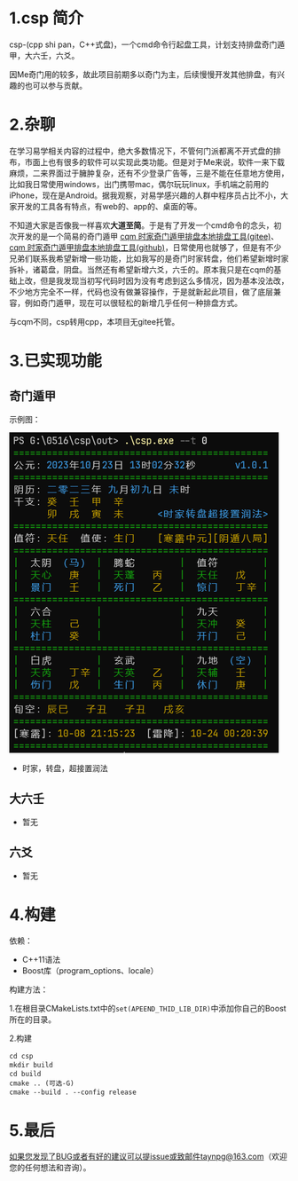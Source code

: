 # 1.csp 简介

csp-(cpp shi pan，C++式盘)，一个cmd命令行起盘工具，计划支持排盘奇门遁甲，大六壬，六爻。

因Me奇门用的较多，故此项目前期多以奇门为主，后续慢慢开发其他排盘，有兴趣的也可以参与贡献。

# 2.杂聊

在学习易学相关内容的过程中，绝大多数情况下，不管何门派都离不开式盘的排布，市面上也有很多的软件可以实现此类功能。但是对于Me来说，软件一来下载麻烦，二来界面过于臃肿复杂，还有不少登录广告等，三是不能在任意地方使用，比如我日常使用windows，出门携带mac，偶尔玩玩linux，手机端之前用的iPhone，现在是Android。据我观察，对易学感兴趣的人群中程序员占比不小，大家开发的工具各有特点，有web的、app的、桌面的等。

不知道大家是否像我一样喜欢**大道至简**。于是有了开发一个cmd命令的念头，初次开发的是一个简易的奇门遁甲 [cqm 时家奇门遁甲排盘本地排盘工具(gitee)](https://gitee.com/taynpg/cqm)、[cqm 时家奇门遁甲排盘本地排盘工具(github)](https://github.com/taynpg/cqm)，日常使用也就够了，但是有不少兄弟们联系我希望新增一些功能，比如我写的是奇门时家转盘，他们希望新增时家拆补，诸葛盘，阴盘。当然还有希望新增六爻，六壬的。原本我只是在cqm的基础上改，但是我发现当初写代码时因为没有考虑到这么多情况，因为基本没法改，不少地方完全不一样，代码也没有做兼容操作，于是就新起此项目，做了底层兼容，例如奇门遁甲，现在可以很轻松的新增几乎任何一种排盘方式。

与cqm不同，csp转用cpp，本项目无gitee托管。

# 3.已实现功能

## 奇门遁甲

示例图：

![示例图片](https://github.com/taynpg/csp/raw/main/images/csp_qm_sjzpcjzr.png)

- 时家，转盘，超接置润法

## 大六壬

- 暂无

## 六爻

- 暂无

# 4.构建

依赖：

- C++11语法
- Boost库（program_options、locale）

构建方法：

1.在根目录CMakeLists.txt中的`set(APEEND_THID_LIB_DIR)`中添加你自己的Boost所在的目录。

2.构建

```shell
cd csp
mkdir build
cd build
cmake .. (可选-G)
cmake --build . --config release
```

# 5.最后

如果您发现了BUG或者有好的建议可以提issue或致邮件taynpg@163.com（欢迎您的任何想法和咨询）。